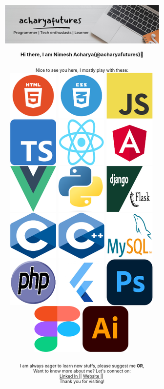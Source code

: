 <div id="header" align="center">
      <img src="https://github.com/acharyafutures/acharyafutures/blob/main/aaaaaa.jpeg">
</div>
    <div class="container">
        <h3 align="center">Hi there, I am Nimesh Acharya(@acharyafutures)👋</h3><br>
    </div>    
    <div align="center">Nice to see you here, I mostly play with these:</div>
<div align="center">
  <img src="https://github.com/acharyafutures/acharyafutures/blob/main/Html.png"  width="150" height="150">&nbsp;
  <img src="https://github.com/acharyafutures/acharyafutures/blob/main/css.webp"   width="150" height="150">&nbsp;
  <img src="https://github.com/acharyafutures/acharyafutures/blob/main/js.png"   width="150" height="150">&nbsp;
  <img src="https://github.com/acharyafutures/acharyafutures/blob/main/ts.png"   width="150" height="150">&nbsp;
  <img src="https://github.com/acharyafutures/acharyafutures/blob/main/react.png"   width="150" height="150">&nbsp;
  <img src="https://github.com/acharyafutures/acharyafutures/blob/main/angular.png"   width="150" height="150">&nbsp;
  <img src="https://github.com/acharyafutures/acharyafutures/blob/main/vue.png"   width="150" height="150">&nbsp;
  <img src="https://github.com/acharyafutures/acharyafutures/blob/main/python.png"   width="150" height="150">&nbsp;
  <img src="https://github.com/acharyafutures/acharyafutures/blob/main/djfl.jpeg"   width="150" height="150">&nbsp;
  <img src="https://github.com/acharyafutures/acharyafutures/blob/main/c.png"   width="150" height="150">&nbsp;
  <img src="https://github.com/acharyafutures/acharyafutures/blob/main/c++.png"   width="150" height="150">&nbsp;
  <img src="https://github.com/acharyafutures/acharyafutures/blob/main/mysql.png"   width="150" height="150">&nbsp;
  <img src="https://github.com/acharyafutures/acharyafutures/blob/main/php.png"   width="150" height="150">&nbsp;
  <img src="https://github.com/acharyafutures/acharyafutures/blob/main/flutter.jpeg"   width="150" height="150">&nbsp;
  <img src="https://github.com/acharyafutures/acharyafutures/blob/main/ps.png"   width="150" height="150">&nbsp;
  <img src="https://github.com/acharyafutures/acharyafutures/blob/main/figma.png"   width="150" height="150">&nbsp;
  <img src="https://github.com/acharyafutures/acharyafutures/blob/main/ill.png"   width="150" height="150">&nbsp;
</div>  
  </div>
  <br>
  <br>
  <div align="center"> I am always eager to learn new stuffs, please suggest me <b>OR</b>, <br> Want to know more about me? Let's connect on:</div>
  <div id="badges" align="center">
    <a href="https://www.linkedin.com/in/acharyafutures/" target="_blank">
      Linked In
    </a>
    ||
    <a href="http://nimeshacharya.com.np/" target="_blank">
      Website
    </a>
    ||
    <img src="https://komarev.com/ghpvc/?username=acharyafutures&style=flat-square&color=blue" alt=""/>
  </div>
 <div align="center">Thank you for visiting!</div>

 
 



